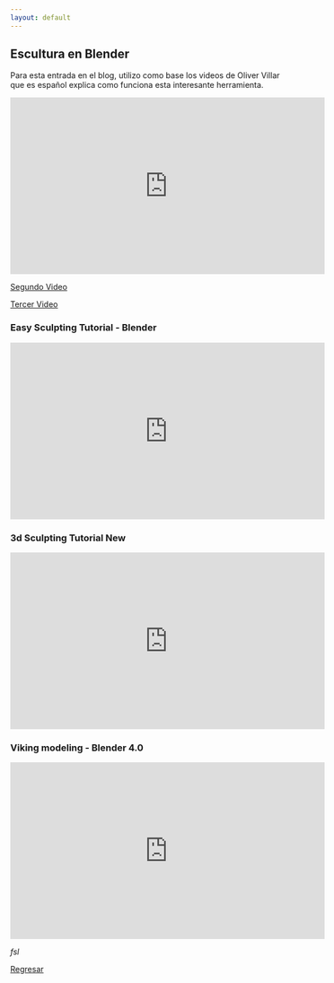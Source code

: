 ```yaml
---
layout: default
---
```


## Escultura en Blender

Para esta entrada en el blog, utilizo como base los videos de Oliver Villar que es español explica como funciona esta interesante herramienta.

<iframe width="560" height="315" src="https://www.youtube.com/embed/4nWnKmm_vVE?si=bYnjWSpG9zwvJAEC" title="YouTube video player" frameborder="0" allow="accelerometer; autoplay; clipboard-write; encrypted-media; gyroscope; picture-in-picture; web-share" allowfullscreen></iframe>

<a href="https://youtu.be/SSpzUZDzK8c?si=KOdINKeTEE8y76o-">Segundo Video</a>

<a href="https://youtu.be/K_4eTeivvgU?si=TT3V_nhWZo0l6d_t">Tercer Video</a>


### Easy Sculpting Tutorial - Blender

<iframe width="560" height="315" src="https://www.youtube.com/embed/ijdhJsN2Iiw?si=X5PqwQFjq6shAlhv" title="YouTube video player" frameborder="0" allow="accelerometer; autoplay; clipboard-write; encrypted-media; gyroscope; picture-in-picture; web-share" allowfullscreen></iframe>

### 3d Sculpting Tutorial New

<iframe width="560" height="315" src="https://www.youtube.com/embed/HEA-XUfawOI?si=IR6P5zuryp7j0CVy" title="YouTube video player" frameborder="0" allow="accelerometer; autoplay; clipboard-write; encrypted-media; gyroscope; picture-in-picture; web-share" allowfullscreen></iframe>

### Viking modeling - Blender 4.0

<iframe width="560" height="315" src="https://www.youtube.com/embed/UwU2QG0zd60?si=8vCwHUvS_7NafB5B" title="YouTube video player" frameborder="0" allow="accelerometer; autoplay; clipboard-write; encrypted-media; gyroscope; picture-in-picture; web-share" allowfullscreen></iframe>

_fsl_

[Regresar](./)
